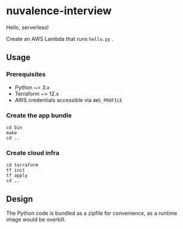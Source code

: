 # nuvalence-interview

Hello, serverless!

Create an AWS Lambda that runs `hello.py` .

## Usage

### Prerequisites

  - Python ~> 3.x
  - Terraform ~> 12.x
  - AWS credentials accessible via `AWS_PROFILE`
  
### Create the app bundle

```
cd bin
make
cd ..
```

### Create cloud infra

```
cd terraform
tf init
tf apply
cd ..
```


## Design

The Python code is bundled as a zipfile for convenience, as a runtime
image would be overkill.
